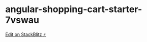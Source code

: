 # angular-shopping-cart-starter-7vswau

[Edit on StackBlitz ⚡️](https://stackblitz.com/edit/angular-shopping-cart-starter-7vswau)